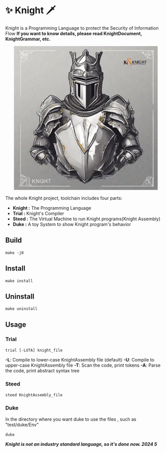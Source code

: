 # ✨ Knight 🗡️
Knight is a Programming Language to protect the Security of Information Flow
__If you want to know details, please read KnightDocument, KnightGrammar, etc.__

<center>
<img src=Knight.jpg width="450"/>
</center>

The whole Knight project, toolchain includes four parts:

* __Knight :__ The Programming Language
* __Trial :__ Knight's Compiler
* __Steed :__ The Virtual Machine to run Knight programs(Knight Assembly)
* __Duke :__ A toy System to show Knight program's behavior

## Build
```shell
make -j8
```

## Install
```shell
make install
```

## Uninstall
```shell
make uninstall
```

## Usage
### Trial
```shell
trial [-LUTA] knight_file 
```
**-L**: Compile to lower-case KnightAssembly file (default)
**-U**: Compile to upper-case KnightAssembly file
**-T**: Scan the code, print tokens
**-A**: Parse the code, print abstract syntax tree
### Steed
```shell
steed KnightAssembly_file
```
### Duke
In the directory where you want duke to use the files
, such as "test/duke/Env"
```shell
duke
```



***Knight is not an industry standard language, so it's done now.  2024 5***
